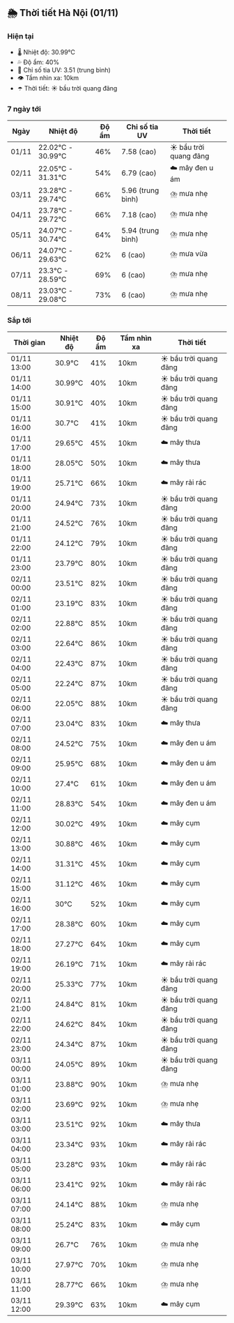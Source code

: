 ## 🌦️ Thời tiết Hà Nội (01/11)

### Hiện tại

- 🌡️ Nhiệt độ: 30.99℃
- 💦 Độ ẩm: 40%
- 🌟 Chỉ số tia UV: 3.51 (trung bình)
- 👁️ Tầm nhìn xa: 10km
- ☂️ Thời tiết: ☀️ bầu trời quang đãng

### 7 ngày tới

| Ngày | Nhiệt độ | Độ ẩm | Chỉ số tia UV | Thời tiết |
| --- | --- | --- | --- | --- |
| 01/11 | 22.02℃ - 30.99℃ | 46% | 7.58 (cao) | ☀️ bầu trời quang đãng |
| 02/11 | 22.05℃ - 31.31℃ | 54% | 6.79 (cao) | ☁️ mây đen u ám |
| 03/11 | 23.28℃ - 29.74℃ | 66% | 5.96 (trung bình) | ⛈️ mưa nhẹ |
| 04/11 | 23.78℃ - 29.72℃ | 66% | 7.18 (cao) | ⛈️ mưa nhẹ |
| 05/11 | 24.07℃ - 30.74℃ | 64% | 5.94 (trung bình) | ⛈️ mưa nhẹ |
| 06/11 | 24.07℃ - 29.63℃ | 62% | 6 (cao) | ⛈️ mưa vừa |
| 07/11 | 23.3℃ - 28.59℃ | 69% | 6 (cao) | ⛈️ mưa nhẹ |
| 08/11 | 23.03℃ - 29.08℃ | 73% | 6 (cao) | ⛈️ mưa nhẹ |

### Sắp tới

| Thời gian | Nhiệt độ | Độ ẩm | Tầm nhìn xa | Thời tiết |
| --- | --- | --- | --- | --- |
| 01/11 13:00 | 30.9℃ | 41% | 10km | ☀️ bầu trời quang đãng |
| 01/11 14:00 | 30.99℃ | 40% | 10km | ☀️ bầu trời quang đãng |
| 01/11 15:00 | 30.91℃ | 40% | 10km | ☀️ bầu trời quang đãng |
| 01/11 16:00 | 30.7℃ | 41% | 10km | ☀️ bầu trời quang đãng |
| 01/11 17:00 | 29.65℃ | 45% | 10km | ☁️ mây thưa |
| 01/11 18:00 | 28.05℃ | 50% | 10km | ☁️ mây thưa |
| 01/11 19:00 | 25.71℃ | 66% | 10km | ☁️ mây rải rác |
| 01/11 20:00 | 24.94℃ | 73% | 10km | ☀️ bầu trời quang đãng |
| 01/11 21:00 | 24.52℃ | 76% | 10km | ☀️ bầu trời quang đãng |
| 01/11 22:00 | 24.12℃ | 79% | 10km | ☀️ bầu trời quang đãng |
| 01/11 23:00 | 23.79℃ | 80% | 10km | ☀️ bầu trời quang đãng |
| 02/11 00:00 | 23.51℃ | 82% | 10km | ☀️ bầu trời quang đãng |
| 02/11 01:00 | 23.19℃ | 83% | 10km | ☀️ bầu trời quang đãng |
| 02/11 02:00 | 22.88℃ | 85% | 10km | ☀️ bầu trời quang đãng |
| 02/11 03:00 | 22.64℃ | 86% | 10km | ☀️ bầu trời quang đãng |
| 02/11 04:00 | 22.43℃ | 87% | 10km | ☀️ bầu trời quang đãng |
| 02/11 05:00 | 22.24℃ | 87% | 10km | ☀️ bầu trời quang đãng |
| 02/11 06:00 | 22.05℃ | 88% | 10km | ☀️ bầu trời quang đãng |
| 02/11 07:00 | 23.04℃ | 83% | 10km | ☁️ mây thưa |
| 02/11 08:00 | 24.52℃ | 75% | 10km | ☁️ mây đen u ám |
| 02/11 09:00 | 25.95℃ | 68% | 10km | ☁️ mây đen u ám |
| 02/11 10:00 | 27.4℃ | 61% | 10km | ☁️ mây đen u ám |
| 02/11 11:00 | 28.83℃ | 54% | 10km | ☁️ mây đen u ám |
| 02/11 12:00 | 30.02℃ | 49% | 10km | ☁️ mây cụm |
| 02/11 13:00 | 30.88℃ | 46% | 10km | ☁️ mây cụm |
| 02/11 14:00 | 31.31℃ | 45% | 10km | ☁️ mây cụm |
| 02/11 15:00 | 31.12℃ | 46% | 10km | ☁️ mây cụm |
| 02/11 16:00 | 30℃ | 52% | 10km | ☁️ mây cụm |
| 02/11 17:00 | 28.38℃ | 60% | 10km | ☁️ mây cụm |
| 02/11 18:00 | 27.27℃ | 64% | 10km | ☁️ mây cụm |
| 02/11 19:00 | 26.19℃ | 71% | 10km | ☁️ mây rải rác |
| 02/11 20:00 | 25.33℃ | 77% | 10km | ☀️ bầu trời quang đãng |
| 02/11 21:00 | 24.84℃ | 81% | 10km | ☀️ bầu trời quang đãng |
| 02/11 22:00 | 24.62℃ | 84% | 10km | ☀️ bầu trời quang đãng |
| 02/11 23:00 | 24.34℃ | 87% | 10km | ☀️ bầu trời quang đãng |
| 03/11 00:00 | 24.05℃ | 89% | 10km | ☀️ bầu trời quang đãng |
| 03/11 01:00 | 23.88℃ | 90% | 10km | ⛈️ mưa nhẹ |
| 03/11 02:00 | 23.69℃ | 92% | 10km | ⛈️ mưa nhẹ |
| 03/11 03:00 | 23.51℃ | 92% | 10km | ☁️ mây thưa |
| 03/11 04:00 | 23.34℃ | 93% | 10km | ☁️ mây rải rác |
| 03/11 05:00 | 23.28℃ | 93% | 10km | ☁️ mây rải rác |
| 03/11 06:00 | 23.41℃ | 92% | 10km | ☁️ mây rải rác |
| 03/11 07:00 | 24.14℃ | 88% | 10km | ⛈️ mưa nhẹ |
| 03/11 08:00 | 25.24℃ | 83% | 10km | ☁️ mây cụm |
| 03/11 09:00 | 26.7℃ | 76% | 10km | ⛈️ mưa nhẹ |
| 03/11 10:00 | 27.97℃ | 70% | 10km | ⛈️ mưa nhẹ |
| 03/11 11:00 | 28.77℃ | 66% | 10km | ⛈️ mưa nhẹ |
| 03/11 12:00 | 29.39℃ | 63% | 10km | ☁️ mây cụm |
